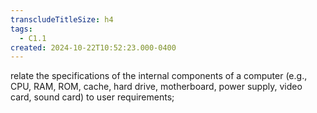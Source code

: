 ```yaml
---
transcludeTitleSize: h4
tags:
  - C1.1
created: 2024-10-22T10:52:23.000-0400
---
```

relate the specifications of the internal components of a computer (e.g., CPU, RAM, ROM, cache, hard drive, motherboard, power supply, video card, sound card) to user requirements;